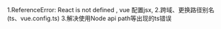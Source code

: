 1.ReferenceError: React is not defined , vue 配置jsx,
2.跨域、更换路径别名(ts、vue.config.ts)
3.解决使用Node api path等出现的ts错误
